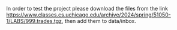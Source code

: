 In order to test the project please download the files from the link https://www.classes.cs.uchicago.edu/archive/2024/spring/51050-1/LABS/999.trades.tgz, then add them to data/inbox.

